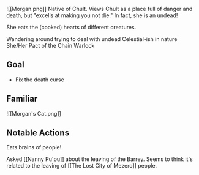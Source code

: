 ![[Morgan.png]]
Native of Chult. Views Chult as a place full of danger and death, but "excells at making you not die." In fact, she is an undead!

She eats the (cooked) hearts of different creatures.

Wandering around trying to deal with undead
Celestial-ish in nature
She/Her
Pact of the Chain Warlock

## Goal
- Fix the death curse

## Familiar
![[Morgan's Cat.png]]

## Notable Actions
Eats brains of people!

Asked [[Nanny Pu'pu]] about the leaving of the Barrey. Seems to think it's related to the leaving of [[The Lost City of Mezero]] people.